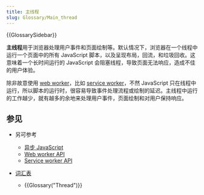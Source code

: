 ```yaml
---
title: 主线程
slug: Glossary/Main_thread
---
```


{{GlossarySidebar}}

**主线程**用于浏览器处理用户事件和页面绘制等。默认情况下，浏览器在一个线程中运行一个页面中的所有 JavaScript 脚本，以及呈现布局，回流，和垃圾回收。这意味着一个长时间运行的 JavaScript 会阻塞线程，导致页面无法响应，造成不佳的用户体验。

除非故意使用 [web worker](/zh-CN/docs/Web/API/Web_Workers_API/Using_web_workers)，比如 [service worker](/zh-CN/docs/Web/API/Service_Worker_API/Using_Service_Workers)，不然 JavaScript 只在线程中运行，所以脚本的运行时，很容易导致事件处理流程或绘制的延迟。主线程中运行的工作越少，就有越多的余地来处理用户事件，页面绘制和对用户保持响应。

## 参见

- 另可参考

  - [异步 JavaScript](/zh-CN/docs/Learn/JavaScript/Asynchronous)
  - [Web worker API](/zh-CN/docs/Web/API/Web_Workers_API)
  - [Service worker API](/zh-CN/docs/Web/API/Service_Worker_API)

- [词汇表](/zh-CN/docs/Glossary)

  - {{Glossary("Thread")}}
